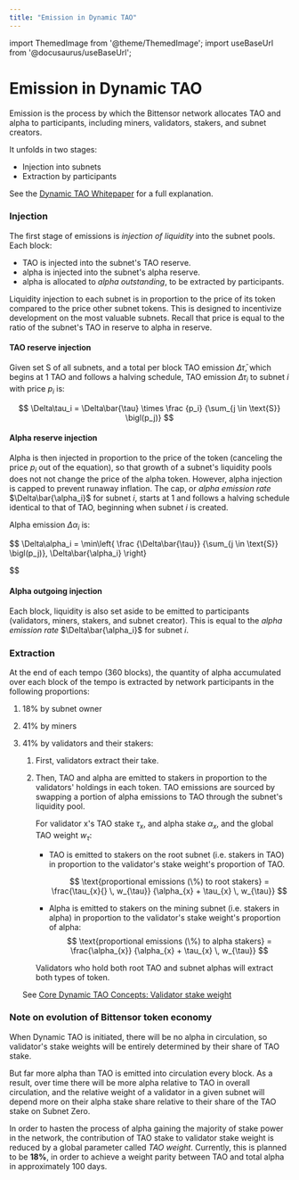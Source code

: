 ```yaml
---
title: "Emission in Dynamic TAO"
---
```

import ThemedImage from '@theme/ThemedImage';
import useBaseUrl from '@docusaurus/useBaseUrl';

# Emission in Dynamic TAO

Emission is the process by which the Bittensor network allocates TAO and alpha to participants, including miners, validators, stakers, and subnet creators.

It unfolds in two stages:

- Injection into subnets
- Extraction by participants

See the [Dynamic TAO Whitepaper](https://drive.google.com/file/d/1vkuxOFPJyUyoY6dQzfIWwZm2_XL3AEOx/view) for a full explanation.

### Injection

The first stage of emissions is *injection of liquidity* into the subnet pools. Each block:

- TAO is injected into the subnet's TAO reserve.
- alpha is injected into the subnet's alpha reserve.
- alpha is allocated to *alpha outstanding*, to be extracted by participants.

Liquidity injection to each subnet is in proportion to the price of its token compared to the price other subnet tokens. This is designed to incentivize development on the most valuable subnets. Recall that price is equal to the ratio of the subnet's TAO in reserve to alpha in reserve.

#### TAO reserve injection

Given set S of all subnets, and a total per block TAO emission $\Delta\bar{\tau}$, which begins at 1 TAO and follows a halving schedule, TAO emission $\Delta\tau_i$ to subnet $i$ with price $p_i$ is:

$$
\Delta\tau_i = \Delta\bar{\tau} \times
\frac
  {p_i}
  {\sum_{j \in \text{S}}
\bigl(p_j)}
$$

#### Alpha reserve injection

Alpha is then injected in proportion to the price of the token (canceling the price $p_i$ out of the equation), so that growth of a subnet's liquidity pools does not not change the price of the alpha token. However, alpha injection is capped to prevent runaway inflation. The cap, or *alpha emission rate* $\Delta\bar{\alpha_i}$ for subnet $i$, starts at 1 and follows a halving schedule identical to that of TAO, beginning when subnet $i$ is created.

Alpha emission $\Delta\alpha_i$ is:


$$
\Delta\alpha_i = \min\left\{
  \frac
    {\Delta\bar{\tau}}
    {\sum_{j \in \text{S}}
  \bigl(p_j)},
  \Delta\bar{\alpha_i} \right\}

$$

#### Alpha outgoing injection

Each block, liquidity is also set aside to be emitted to participants (validators, miners, stakers, and subnet creator). This is equal to the *alpha emission rate* $\Delta\bar{\alpha_i}$ for subnet $i$.

### Extraction

At the end of each tempo (360 blocks), the quantity of alpha accumulated over each block of the tempo is extracted by network participants in the following proportions:

1. 18% by subnet owner
1. 41% by miners
1. 41% by validators and their stakers:
    1. First, validators extract their take.   
    1. Then, TAO and alpha are emitted to stakers in proportion to the validators' holdings in each token. TAO emissions are sourced by swapping a portion of alpha emissions to TAO through the subnet's liquidity pool.

        For validator x's TAO stake $\tau_x$, and alpha stake $\alpha_x$, and the global TAO weight $w_{\tau}$:

        - TAO is emitted to stakers on the root subnet (i.e. stakers in TAO) in proportion to the validator's stake weight's proportion of TAO.

          $$
          \text{proportional emissions (\%) to root stakers} 
          = \frac{\tau_{x}{} \, w_{\tau}}
                 {\alpha_{x} + \tau_{x} \, w_{\tau}}
          $$

        - Alpha is emitted to stakers on the mining subnet (i.e. stakers in alpha) in proportion to the validator's stake weight's proportion of alpha:
          $$
          \text{proportional emissions (\%) to alpha stakers} 
          = \frac{\alpha_{x}}
                 {\alpha_{x} + \tau_{x} \, w_{\tau}}
          $$        

        Validators who hold both root TAO and subnet alphas will extract both types of token.

    See [Core Dynamic TAO Concepts: Validator stake weight](./dtao-guide.md#validator-stake-weight)

### Note on evolution of Bittensor token economy

When Dynamic TAO is initiated, there will be no alpha in circulation, so validator's stake weights will be entirely determined by their share of TAO stake.

But far more alpha than TAO is emitted into circulation every block. As a result, over time there will be more alpha relative to TAO in overall circulation, and the relative weight of a validator in a given subnet will depend more on their alpha stake share relative to their share of the TAO stake on Subnet Zero.

In order to hasten the process of alpha gaining the majority of stake power in the network, the contribution of TAO stake to validator stake weight is reduced by a global parameter called *TAO weight*. Currently, this is planned to be **18%**, in order to achieve a weight parity between TAO and total alpha in approximately 100 days.

<center>
<ThemedImage
alt="Curves"
sources={{
    light: useBaseUrl('/img/docs/dynamic-tao/curves.png'),
    dark: useBaseUrl('/img/docs/dynamic-tao/curves.png'),
  }}
style={{width: 650}}
/>
</center>

<br />